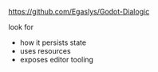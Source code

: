 https://github.com/Egaslys/Godot-Dialogic

look for
- how it persists state
- uses resources
- exposes editor tooling
